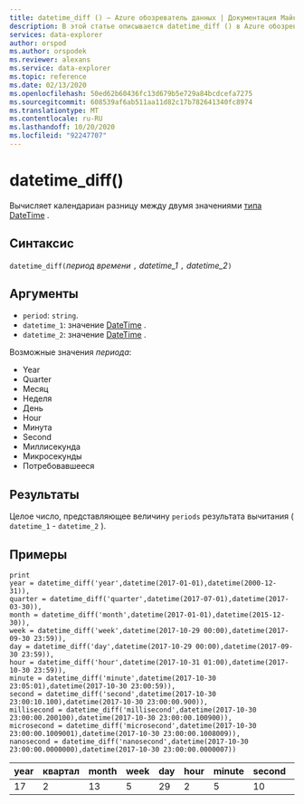 ```yaml
---
title: datetime_diff () — Azure обозреватель данных | Документация Майкрософт
description: В этой статье описывается datetime_diff () в Azure обозреватель данных.
services: data-explorer
author: orspod
ms.author: orspodek
ms.reviewer: alexans
ms.service: data-explorer
ms.topic: reference
ms.date: 02/13/2020
ms.openlocfilehash: 50ed62b60436fc13d679b5e729a84bcdcefa7275
ms.sourcegitcommit: 608539af6ab511aa11d82c17b782641340fc8974
ms.translationtype: MT
ms.contentlocale: ru-RU
ms.lasthandoff: 10/20/2020
ms.locfileid: "92247707"
---
```

# <a name="datetime_diff"></a>datetime_diff()

Вычисляет календариан разницу между двумя значениями [типа DateTime](./scalar-data-types/datetime.md) .

## <a name="syntax"></a>Синтаксис

`datetime_diff(`*период времени* `,` *datetime_1* `,` *datetime_2*`)`

## <a name="arguments"></a>Аргументы

* `period`: `string`. 
* `datetime_1`: значение [DateTime](./scalar-data-types/datetime.md) .
* `datetime_2`: значение [DateTime](./scalar-data-types/datetime.md) .

Возможные значения *периода*: 
- Year
- Quarter
- Месяц
- Неделя
- День
- Hour
- Минута
- Second
- Миллисекунда
- Микросекунды
- Потребовавшееся

## <a name="returns"></a>Результаты

Целое число, представляющее величину `periods` результата вычитания ( `datetime_1`  -  `datetime_2` ).

## <a name="examples"></a>Примеры

```kusto
print
year = datetime_diff('year',datetime(2017-01-01),datetime(2000-12-31)),
quarter = datetime_diff('quarter',datetime(2017-07-01),datetime(2017-03-30)),
month = datetime_diff('month',datetime(2017-01-01),datetime(2015-12-30)),
week = datetime_diff('week',datetime(2017-10-29 00:00),datetime(2017-09-30 23:59)),
day = datetime_diff('day',datetime(2017-10-29 00:00),datetime(2017-09-30 23:59)),
hour = datetime_diff('hour',datetime(2017-10-31 01:00),datetime(2017-10-30 23:59)),
minute = datetime_diff('minute',datetime(2017-10-30 23:05:01),datetime(2017-10-30 23:00:59)),
second = datetime_diff('second',datetime(2017-10-30 23:00:10.100),datetime(2017-10-30 23:00:00.900)),
millisecond = datetime_diff('millisecond',datetime(2017-10-30 23:00:00.200100),datetime(2017-10-30 23:00:00.100900)),
microsecond = datetime_diff('microsecond',datetime(2017-10-30 23:00:00.1009001),datetime(2017-10-30 23:00:00.1008009)),
nanosecond = datetime_diff('nanosecond',datetime(2017-10-30 23:00:00.0000000),datetime(2017-10-30 23:00:00.0000007))
```

|year|квартал|month|week|day|hour|minute|second|миллисекунда|микросекунда|наносекунда|
|---|---|---|---|---|---|---|---|---|---|---|
|17|2|13|5|29|2|5|10|100|100|— 700|



